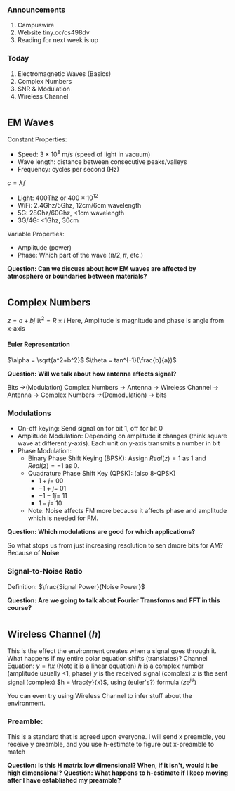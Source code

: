 ### Announcements
1. Campuswire
2. Website tiny.cc/cs498dv
3. Reading for next week is up

### Today
1. Electromagnetic Waves (Basics)
2. Complex Numbers
3. SNR & Modulation
4. Wireless Channel

#
## EM Waves
Constant Properties:
- Speed: $3 \times 10^8$ m/s (speed of light in vacuum)
- Wave length: distance between consecutive peaks/valleys
- Frequency: cycles per second (Hz)

$c = \lambda f$
- Light: 400Thz or $400\times 10^{12}$
- WiFi: 2.4Ghz/5Ghz, 12cm/6cm wavelength
- 5G: 28Ghz/60Ghz, <1cm wavelength
- 3G/4G: <1Ghz, 30cm

Variable Properties:
- Amplitude (power)
- Phase: Which part of the wave ($\pi/2, \pi$, etc.)

**Question: Can we discuss about how EM waves are affected by atmosphere or boundaries between materials?**

#
## Complex Numbers
$z = a+bj$
$\mathbb{R}^2 =R \times I$
Here, Amplitude is magnitude and phase is angle from x-axis

#### Euler Representation
$\alpha = \sqrt{a^2+b^2}$
$\theta = tan^{-1}(\frac{b}{a})$

**Question: Will we talk about how antenna affects signal?**

Bits ->(Modulation) Complex Numbers -> Antenna -> Wireless Channel -> Antenna -> Complex Numbers ->(Demodulation) -> bits

### Modulations
- On-off keying: Send signal on for bit 1, off for bit 0
- Amplitude Modulation: Depending on amplitude it changes (think square wave at different y-axis). Each unit on y-axis transmits a number in bit
- Phase Modulation:
	- Binary Phase Shift Keying (BPSK): Assign $Real(z) = 1$ as 1 and $Real(z) = -1$ as 0.
	- Quadrature Phase Shift Key (QPSK): (also 8-QPSK)
		- $1+j =$ 00
		- $-1+j =$ 01
		- $-1-1j =$ 11
		- $1-j =$ 10
	- Note: Noise affects FM more because it affects phase and amplitude which is needed for FM.

**Question: Which modulations are good for which applications?**

So what stops us from just increasing resolution to sen dmore bits for AM? Because of **Noise**

### Signal-to-Noise Ratio
Definition: $\frac{Signal Power}{Noise Power}$


**Question: Are we going to talk about Fourier Transforms and FFT in this course?**

#
## Wireless Channel ($h$)
This is the effect the environment creates when a signal goes through it.
What happens if my entire polar equation shifts (translates)?
Channel Equation: $y = hx$ (Note it is a linear equation)
$h$ is a complex number (amplitude usually <1, phase)
$y$ is the received signal (complex)
$x$ is the sent signal (complex)
$h = \frac{y}{x}$, using (euler's?) formula ($ze^{j\theta}$)

You can even try using Wireless Channel to infer stuff about the environment.

### Preamble:
This is a standard that is agreed upon everyone.
I will send x preamble, you receive y preamble, and you use h-estimate to figure out x-preamble to match

**Question: Is this H matrix low dimensional? When, if it isn't, would it be high dimensional?**
**Question: What happens to h-estimate if I keep moving after I have established my preamble?**
